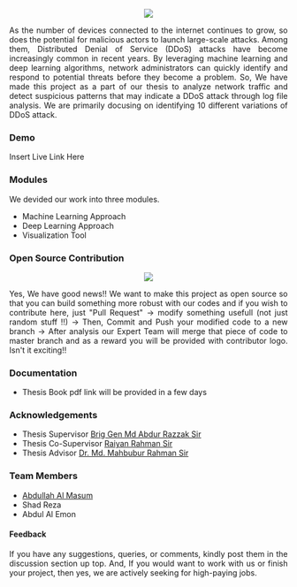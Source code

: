 <p align="center">
<img src="https://hits.seeyoufarm.com/api/count/incr/badge.svg?url=https%3A%2F%2Fgithub.com%2FThesis-on-Cyber-Security%2F&count_bg=%23148DEA&title_bg=%23000000&icon=github.svg&icon_color=%23FAFF00&title=Total+Visitors&edge_flat=false"/>
</p>

<div align="justify">
As the number of devices connected to the internet continues to grow, so does the potential for malicious actors to launch large-scale attacks. Among them, Distributed Denial of Service (DDoS) attacks have become increasingly common in recent years. 
By leveraging machine learning and deep learning algorithms, network administrators can quickly identify and respond to potential threats before they become a problem.
So, We have made this project as a part of our thesis to analyze network traffic and detect suspicious patterns that may indicate a DDoS attack through log file analysis. We are primarily docusing on identifying 10 different variations of DDoS attack.

### Demo
Insert Live Link Here

### Modules
We devided our work into three modules.
<ul>
  <li>Machine Learning Approach</li>
  <li>Deep Learning Approach</li>
  <li>Visualization Tool</li>
</ul>
</div>

### Open Source Contribution
<p align="center">
<img src="https://badgen.net/badge/Open%20Source%20%3F/Yes%21/blue?icon=github"/>
</p>

<div align="justify">
Yes, We have good news!! We want to make this project as open source so that you can build something more robust with our codes and if you wish to contribute here, just "Pull Request" &rarr; modify something usefull (not just random stuff !!) &rarr; Then, Commit and Push your modified code to a new branch &rarr; After analysis our Expert Team will merge that piece of code to master branch and as a reward you will be provided with contributor logo. Isn't it exciting!!
</div>

### Documentation
- Thesis Book pdf link will be provided in a few days

### Acknowledgements
- Thesis Supervisor [Brig Gen Md Abdur Razzak Sir](https://mist.ac.bd/department/cse/facultyMembers/col_md_abdur_razzak_sup_psc-405)
- Thesis Co-Supervisor [Raiyan Rahman Sir](https://mist.ac.bd/department/cse/facultyMembers/raiyan_rahman-17)
- Thesis Advisor [Dr. Md. Mahbubur Rahman Sir](https://mist.ac.bd/department/cse/facultyMembers/dr_md_mahbubur_rahman-2)

### Team Members
- [Abdullah Al Masum](https://masumbhai.me)
- Shad Reza
- Abdul Al Emon

#### Feedback

<div align="justify">
If you have any suggestions, queries, or comments, kindly post them in the discussion section up top. And, If you would want to work with us or finish your project, then yes, we are actively seeking for high-paying jobs. 
</div>


